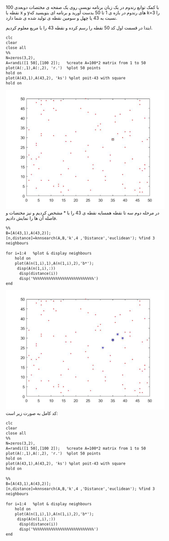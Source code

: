 با کمک توابع رندوم در یک زبان برنامه نویسی روی یک صفحه ی مختصات دوبعدی 100 نقطه با x و yهای رندوم در بازه ی 1 تا 50 بدست آورید و برنامه ای بنویسید که k=3 را نسبت به 43 یا چهل و سومین نقطه ی تولید شده ی شما دارد.

ابتدا در قسمت اول کد 50 نقطه را رسم کرده و نقطه 43 را با مربع معلوم کردیم.

```
clc
clear
close all
%%
N=zeros(3,2),
A=randi([1 50],[100 2]);   %create A=100*2 matrix from 1 to 50 
plot(A(:,1),A(:,2), 'r.')  %plot 50 points
hold on
plot(A(43,1),A(43,2), 'ks') %plot poit-43 with square
hold on 
```
![](1.jpg)
در مرحله دوم سه تا نقطه همسایه نقطه ی 43 را با * مشخص کردیم و نیز مختصات و فاصله آن ها را نمایش دادیم.

```
%%
B=[A(43,1),A(43,2)];
[n,distance]=knnsearch(A,B,'k',4 ,'Distance','euclidean'); %find 3 neighbours
 
for i=1:4   %plot & display neighbours
    hold on 
    plot(A(n(1,i),1),A(n(1,i),2),'b*');
     disp(A(n(1,i),:))
      disp(distance(i))
      disp('%%%%%%%%%%%%%%%%%%%%%%%%%%%')
end
```
![](2.jpg)
کد کامل به صورت زیر است:
```
clc
clear
close all
%%
N=zeros(3,2),
A=randi([1 50],[100 2]);   %create A=100*2 matrix from 1 to 50 
plot(A(:,1),A(:,2), 'r.')  %plot 50 points
hold on
plot(A(43,1),A(43,2), 'ks') %plot poit-43 with square
hold on 
 
%%
B=[A(43,1),A(43,2)];
[n,distance]=knnsearch(A,B,'k',4 ,'Distance','euclidean'); %find 3 neighbours
 
for i=1:4   %plot & display neighbours
    hold on 
    plot(A(n(1,i),1),A(n(1,i),2),'b*');
     disp(A(n(1,i),:))
      disp(distance(i))
      disp('%%%%%%%%%%%%%%%%%%%%%%%%%%%')
end
```
